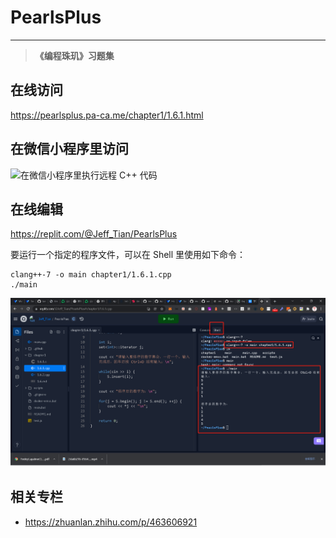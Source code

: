 # PearlsPlus

---

> **《编程珠玑》习题集**

## 在线访问

https://pearlsplus.pa-ca.me/chapter1/1.6.1.html

## 在微信小程序里访问

![在微信小程序里执行远程 C++ 代码](https://pic1.zhimg.com/80/v2-cdfe6006af3e0105269df8e3a36be78c_720w.jpg)

## 在线编辑

https://replit.com/@Jeff_Tian/PearlsPlus

要运行一个指定的程序文件，可以在 Shell 里使用如下命令：

```shell
clang++-7 -o main chapter1/1.6.1.cpp
./main
```

![在线编辑](./online-edit.png)

## 相关专栏

- https://zhuanlan.zhihu.com/p/463606921